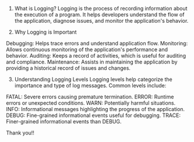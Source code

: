 1. What is Logging?
Logging is the process of recording information about the execution of a program. It helps developers understand the flow of the application, diagnose issues, and monitor the application's behavior.

2. Why Logging is Important

Debugging: Helps trace errors and understand application flow.
Monitoring: Allows continuous monitoring of the application's performance and behavior.
Auditing: Keeps a record of activities, which is useful for auditing and compliance.
Maintenance: Assists in maintaining the application by providing a historical record of issues and changes.


3. Understanding Logging Levels
Logging levels help categorize the importance and type of log messages. Common levels include:

FATAL: Severe errors causing premature termination.
ERROR: Runtime errors or unexpected conditions.
WARN: Potentially harmful situations.
INFO: Informational messages highlighting the progress of the application.
DEBUG: Fine-grained informational events useful for debugging.
TRACE: Finer-grained informational events than DEBUG.

Thank you!!
